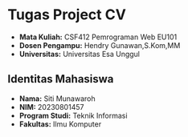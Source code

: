 #  Tugas Project CV

- **Mata Kuliah:**
 CSF412 Pemrograman Web EU101
- **Dosen Pengampu:** 
Hendry Gunawan,S.Kom,MM
- **Universitas:** 
Universitas Esa Unggul

## Identitas Mahasiswa

- **Nama:** Siti Munawaroh
- **NIM:** 20230801457
- **Program Studi:** Teknik Informasi
- **Fakultas:** Ilmu Komputer
